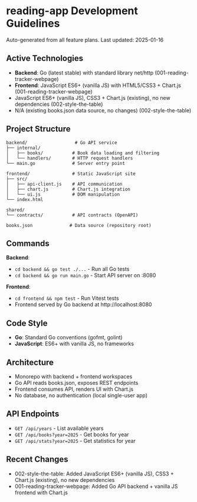 # reading-app Development Guidelines

Auto-generated from all feature plans. Last updated: 2025-01-16

## Active Technologies
- **Backend**: Go (latest stable) with standard library net/http (001-reading-tracker-webpage)
- **Frontend**: JavaScript ES6+ (vanilla JS) with HTML5/CSS3 + Chart.js (001-reading-tracker-webpage)
- JavaScript ES6+ (vanilla JS), CSS3 + Chart.js (existing), no new dependencies (002-style-the-table)
- N/A (existing books.json data source, no changes) (002-style-the-table)

## Project Structure
```
backend/                  # Go API service
├── internal/
│   ├── books/           # Book data loading and filtering
│   └── handlers/        # HTTP request handlers
└── main.go              # Server entry point

frontend/                # Static JavaScript site
├── src/
│   ├── api-client.js    # API communication
│   ├── chart.js         # Chart.js integration
│   └── ui.js            # DOM manipulation
└── index.html

shared/
└── contracts/           # API contracts (OpenAPI)

books.json              # Data source (repository root)
```

## Commands
**Backend**:
- `cd backend && go test ./...` - Run all Go tests
- `cd backend && go run main.go` - Start API server on :8080

**Frontend**:
- `cd frontend && npm test` - Run Vitest tests
- Frontend served by Go backend at http://localhost:8080

## Code Style
- **Go**: Standard Go conventions (gofmt, golint)
- **JavaScript**: ES6+ with vanilla JS, no frameworks

## Architecture
- Monorepo with backend + frontend workspaces
- Go API reads books.json, exposes REST endpoints
- Frontend consumes API, renders UI with Chart.js
- No database, no authentication (local single-user app)

## API Endpoints
- `GET /api/years` - List available years
- `GET /api/books?year=2025` - Get books for year
- `GET /api/stats?year=2025` - Get statistics for year

## Recent Changes
- 002-style-the-table: Added JavaScript ES6+ (vanilla JS), CSS3 + Chart.js (existing), no new dependencies
- 001-reading-tracker-webpage: Added Go API backend + vanilla JS frontend with Chart.js

<!-- MANUAL ADDITIONS START -->
<!-- MANUAL ADDITIONS END -->
